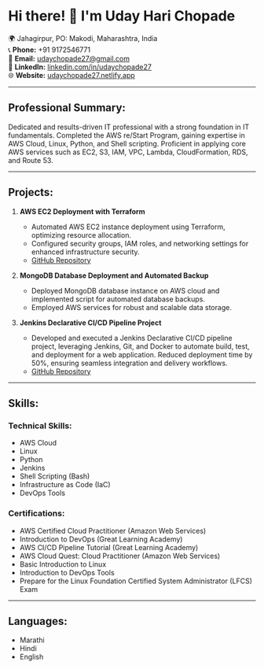 # Hi there! 👋 I'm Uday Hari Chopade

🌍 Jahagirpur, PO: Makodi, Maharashtra, India  
📞 **Phone:** +91 9172546771  
📧 **Email:** udaychopade27@gmail.com  
🔗 **LinkedIn:** [linkedin.com/in/udaychopade27](https://www.linkedin.com/in/udaychopade27)  
🌐 **Website:** [udaychopade27.netlify.app](https://udaychopade27.netlify.app)

---

## Professional Summary:

Dedicated and results-driven IT professional with a strong foundation in IT fundamentals. Completed the AWS re/Start Program, gaining expertise in AWS Cloud, Linux, Python, and Shell scripting. Proficient in applying core AWS services such as EC2, S3, IAM, VPC, Lambda, CloudFormation, RDS, and Route 53.

---

## Projects:

1. **AWS EC2 Deployment with Terraform**
   - Automated AWS EC2 instance deployment using Terraform, optimizing resource allocation.
   - Configured security groups, IAM roles, and networking settings for enhanced infrastructure security.
   - [GitHub Repository](https://github.com/udaychopade27/terraform_project)

2. **MongoDB Database Deployment and Automated Backup**
   - Deployed MongoDB database instance on AWS cloud and implemented script for automated database backups.
   - Employed AWS services for robust and scalable data storage.
   
3. **Jenkins Declarative CI/CD Pipeline Project**
   - Developed and executed a Jenkins Declarative CI/CD pipeline project, leveraging Jenkins, Git, and Docker to automate build, test, and deployment for a web application. Reduced deployment time by 50%, ensuring seamless integration and delivery workflows.
   - [GitHub Repository](https://github.com/udaychopade27/django-notes-app)

---

## Skills:

### Technical Skills:
- AWS Cloud
- Linux
- Python
- Jenkins
- Shell Scripting (Bash)
- Infrastructure as Code (IaC)
- DevOps Tools

### Certifications:
- AWS Certified Cloud Practitioner (Amazon Web Services)
- Introduction to DevOps (Great Learning Academy)
- AWS CI/CD Pipeline Tutorial (Great Learning Academy)
- AWS Cloud Quest: Cloud Practitioner (Amazon Web Services)
- Basic Introduction to Linux
- Introduction to DevOps Tools
- Prepare for the Linux Foundation Certified System Administrator (LFCS) Exam

---

## Languages:
- Marathi
- Hindi
- English

